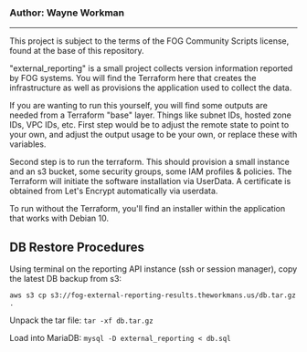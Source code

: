 ### Author: Wayne Workman
---
This project is subject to the terms of the FOG Community Scripts license, found at the base of this repository.

"external_reporting" is a small project collects version information reported by FOG systems. You will find the Terraform here that creates the infrastructure as well as provisions the application used to collect the data.

If you are wanting to run this yourself, you will find some outputs are needed from a Terraform "base" layer. Things like subnet IDs, hosted zone IDs, VPC IDs, etc. First step would be to adjust the remote state to point to your own, and adjust the output usage to be your own, or replace these with variables.

Second step is to run the terraform. This should provision a small instance and an s3 bucket, some security groups, some IAM profiles & policies. The Terraform will initiate the software installation via UserData. A certificate is obtained from Let's Encrypt automatically via userdata.

To run without the Terraform, you'll find an installer within the application that works with Debian 10.


## DB Restore Procedures

Using terminal on the reporting API instance (ssh or session manager), copy the latest DB backup from s3:

`aws s3 cp s3://fog-external-reporting-results.theworkmans.us/db.tar.gz .`

Unpack the tar file:
`tar -xf db.tar.gz`

Load into MariaDB:
`mysql -D external_reporting < db.sql`


